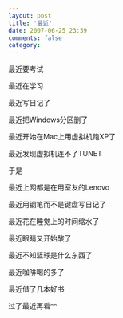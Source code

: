 ```yaml
---
layout: post
title: '最近'
date: 2007-06-25 23:39
comments: false
category: 
---
```

    

最近要考试

最近在学习

最近写日记了

最近把Windows分区删了

最近开始在Mac上用虚拟机跑XP了

最近发现虚拟机连不了TUNET

于是

最近上网都是在用室友的Lenovo

最近用钢笔而不是键盘写日记了

最近花在睡觉上的时间缩水了

最近眼睛又开始酸了

最近不知篮球是什么东西了

最近咖啡喝的多了

最近借了几本好书

过了最近再看^^
